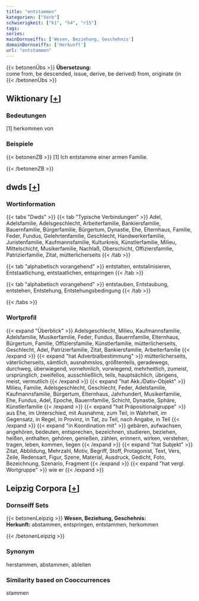 ```yaml
---
title: "entstammen"
kategorien: ["Verb"]
schwierigkeit: ["k1", "h4", "r15"]
tags:
series:
mainDornseiffs: ['Wesen, Beziehung, Geschehnis']
domainDornseiffs: ['Herkunft']
url: "entstammen"
---
```


{{< betonenÜbs >}}
**Übersetzung:**  
come from, be descended, issue, derive, be derived) from, originate (in  
{{< /betonenÜbs >}}

## Wiktionary [[+](https://de.wiktionary.org/wiki/entstammen)]

### Bedeutungen
[1] herkommen von  

### Beispiele
{{< betonenZB >}}
[1] Ich entstamme einer armen Familie.  

{{< /betonenZB >}}


## dwds [[+](https://www.dwds.de/wb/entstammen)]

### Wortinformation
{{< tabs "Dwds" >}}
{{< tab "Typische Verbindungen" >}}
Adel, Adelsfamilie, Adelsgeschlecht, Arbeiterfamilie, Bankiersfamilie, Bauernfamilie, Bürgerfamilie, Bürgertum, Dynastie, Ehe, Elternhaus, Familie, Feder, Fundus, Gelehrtenfamilie, Geschlecht, Handwerkerfamilie, Juristenfamilie, Kaufmannsfamilie, Kulturkreis, Künstlerfamilie, Milieu, Mittelschicht, Musikerfamilie, Nachlaß, Oberschicht, Offiziersfamilie, Patrizierfamilie, Zitat, mütterlicherseits
{{< /tab >}}

{{< tab "alphabetisch vorangehend" >}}
entstalten, entstalinisieren, Entstaatlichung, entstaatlichen, entspringen
{{< /tab >}}

{{< tab "alphabetisch vorangehend" >}}
entstauben, Entstaubung, entstehen, Entstehung, Entstehungsbedingung
{{< /tab >}}

{{< /tabs >}}

### Wortprofil
{{< expand "Überblick" >}} Adelsgeschlecht, Milieu, Kaufmannsfamilie, Adelsfamilie, Musikerfamilie, Feder, Fundus, Bauernfamilie, Elternhaus, Bürgertum, Familie, Offiziersfamilie, Künstlerfamilie, mütterlicherseits, Geschlecht, Adel, Patrizierfamilie, Zitat, Bankiersfamilie, Arbeiterfamilie {{< /expand >}}
{{< expand "hat Adverbialbestimmung" >}} mütterlicherseits, väterlicherseits, sämtlich, ausnahmslos, größtenteils, geradewegs, durchweg, überwiegend, vornehmlich, vorwiegend, mehrheitlich, zumeist, ursprünglich, zweifellos, ausschließlich, teils, hauptsächlich, übrigens, meist, vermutlich {{< /expand >}}
{{< expand "hat Akk./Dativ-Objekt" >}} Milieu, Familie, Adelsgeschlecht, Geschlecht, Feder, Adelsfamilie, Kaufmannsfamilie, Bürgertum, Elternhaus, Jahrhundert, Musikerfamilie, Ehe, Fundus, Adel, Epoche, Bauernfamilie, Schicht, Dynastie, Sphäre, Künstlerfamilie {{< /expand >}}
{{< expand "hat Präpositionalgruppe" >}} aus Ehe, im Unterschied, mit Ausnahme, zum Teil, in Wahrheit, im Gegensatz, in Regel, in Provinz, in Tat, zu Teil, nach Angabe, in Teil {{< /expand >}}
{{< expand "in Koordination mit" >}} gebären, aufwachsen, angehören, bedeuten, entsprechen, bezeichnen, studieren, beziehen, heißen, enthalten, gehören, genießen, zählen, erinnern, wirken, verstehen, tragen, leben, kommen, liegen {{< /expand >}}
{{< expand "hat Subjekt" >}} Zitat, Abbildung, Mehrzahl, Motiv, Begriff, Stoff, Protagonist, Text, Vers, Zeile, Redensart, Figur, Szene, Material, Ausdruck, Gedicht, Foto, Bezeichnung, Szenario, Fragment {{< /expand >}}
{{< expand "hat vergl. Wortgruppe" >}} wie er {{< /expand >}}

## Leipzig Corpora [[+](https://corpora.uni-leipzig.de/en/res?word=entstammen&corpusId=deu_newscrawl-public_2018)]

### Dornseiff Sets
{{< betonenLeipzig >}}
**Wesen, Beziehung, Geschehnis:**  
**Herkunft:** abstammen, entspringen, entstammen, herkommen  

{{< /betonenLeipzig >}}

### Synonym
herstammen, abstammen, ableiten


### Similarity based on Cooccurrences
stammen


